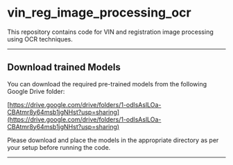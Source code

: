 # vin_reg_image_processing_ocr

This repository contains code for VIN and registration image processing using OCR techniques.

---

## Download trained Models

You can download the required pre-trained models from the following Google Drive folder:

[https://drive.google.com/drive/folders/1-odlsAslLOa-CBAtmr8y64msb1jgNHst?usp=sharing](https://drive.google.com/drive/folders/1-odlsAslLOa-CBAtmr8y64msb1jgNHst?usp=sharing)

Please download and place the models in the appropriate directory as per your setup before running the code.

---

